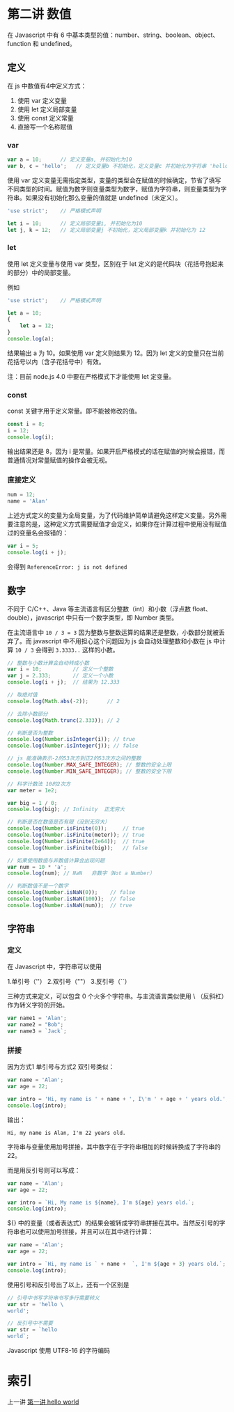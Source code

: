 # 第二讲 数值

在 Javascript 中有 6 中基本类型的值：number、string、boolean、object、function 和 undefined。

## 定义

在 js 中数值有4中定义方式：

1. 使用 var 定义变量
2. 使用 let 定义局部变量
3. 使用 const 定义常量
4. 直接写一个名称赋值

### var
```javascript
var a = 10;      // 定义变量a, 并初始化为10
var b, c = 'hello';   // 定义变量b 不初始化，定义变量c 并初始化为字符串 'hello'
```

使用 var 定义变量无需指定类型，变量的类型会在赋值的时候确定，节省了填写不同类型的时间。赋值为数字则变量类型为数字，赋值为字符串，则变量类型为字符串。如果没有初始化那么变量的值就是 undefined（未定义）。

```javascript
'use strict';    // 严格模式声明

let i = 10;      // 定义局部变量i, 并初始化为10
let j, k = 12;   // 定义局部变量j 不初始化，定义局部变量k 并初始化为 12
```

### let
使用 let 定义变量与使用 var 类型，区别在于 let 定义的是代码块（花括号抱起来的部分）中的局部变量。

例如
```javascript
'use strict';    // 严格模式声明

let a = 10;
{
	let a = 12;
}
console.log(a);
```
结果输出 a 为 10。如果使用 var 定义则结果为 12。因为 let 定义的变量只在当前花括号以内（含子花括号中）有效。

注：目前 node.js 4.0 中要在严格模式下才能使用 let 定变量。

### const
const 关键字用于定义常量。即不能被修改的值。

```javascript
const i = 8;
i = 12;
console.log(i);
```
输出结果还是 8，因为 i 是常量。如果开启严格模式的话在赋值的时候会报错，而普通情况对常量赋值的操作会被无视。

### 直接定义

```javascript
num = 12;
name = 'Alan'
```

上述方式定义的变量为全局变量，为了代码维护简单请避免这样定义变量。另外需要注意的是，这种定义方式需要赋值才会定义，如果你在计算过程中使用没有赋值过的变量名会报错的：

```javascript
var i = 5;
console.log(i + j);
```
会得到 `ReferenceError: j is not defined`


## 数字

不同于 C/C++、Java 等主流语言有区分整数（int）和小数（浮点数 float、double），javascript 中只有一个数字类型，即 Number 类型。

在主流语言中 `10 / 3 = 3` 因为整数与整数运算的结果还是整数，小数部分就被丢弃了。而 javascript 中不用担心这个问题因为 js 会自动处理整数和小数在 js 中计算 `10 / 3` 会得到 `3.3333..` 这样的小数。

```javascript
// 整数与小数计算会自动转成小数
var i = 10;          // 定义一个整数
var j = 2.333;       // 定义一个小数
console.log(i + j);  // 结果为 12.333

// 取绝对值
console.log(Math.abs(-2));      // 2

// 去除小数部分
console.log(Math.trunc(2.333)); // 2

// 判断是否为整数
console.log(Number.isInteger(i)); // true
console.log(Number.isInteger(j)); // false

// js 能准确表示-2的53次方到正2的53次方之间的整数
console.log(Number.MAX_SAFE_INTEGER); // 整数的安全上限
console.log(Number.MIN_SAFE_INTEGER); // 整数的安全下限

// 科学计数法 10的2次方
var meter = 1e2;

var big = 1 / 0; 
console.log(big); // Infinity  正无穷大

// 判断是否在数值是否有限（没到无穷大）
console.log(Number.isFinite(0));     // true
console.log(Number.isFinite(meter)); // true
console.log(Number.isFinite(2e64));  // true
console.log(Number.isFinite(big));   // false

// 如果使用数值与非数值计算会出现问题
var num = 10 * 'a';
console.log(num); // NaN   非数字（Not a Number）

// 判断数值不是一个数字
console.log(Number.isNaN(0));    // false
console.log(Number.isNaN(100));  // false
console.log(Number.isNaN(num));  // true
```

## 字符串


### 定义

在 Javascript 中，字符串可以使用

1.单引号（''）
2.双引号（""）
3.反引号（``）

三种方式来定义，可以包含 0 个火多个字符串。与主流语言类似使用 \ （反斜杠）作为转义字符的开始。

```javascript
var name1 = 'Alan';
var name2 = "Bob";
var name3 = `Jack`;
```

### 拼接

因为方式1 单引号与方式2 双引号类似：

```javascript
var name = 'Alan';
var age = 22;

var intro = 'Hi, my name is ' + name + ', I\'m ' + age + ' years old.';
console.log(intro);
```
输出：
```
Hi, my name is Alan, I'm 22 years old.
```
字符串与变量使用加号拼接，其中数字在于字符串相加的时候转换成了字符串的 22。

而是用反引号则可以写成：
```javascript
var name = 'Alan';
var age = 22;

var intro = `Hi, My name is ${name}, I'm ${age} years old.`;
console.log(intro);
```
${} 中的变量（或者表达式）的结果会被转成字符串拼接在其中。当然反引号的字符串也可以使用加号拼接，并且可以在其中进行计算：
```javascript
var name = 'Alan';
var age = 22;

var intro = `Hi, my name is ` + name +  `, I'm ${age + 3} years old.`;
console.log(intro);
```

使用引号和反引号出了以上，还有一个区别是
```javascript
// 引号中书写字符串书写多行需要转义
var str = 'hello \
world';

// 反引号中不需要
var str = `hello 
world`;
```


Javascript 使用 UTF8-16 的字符编码












# 索引
上一讲 [第一讲 hello world](https://github.com/Lellansin/node-tutorial-4/blob/master/docs/hello.md)

